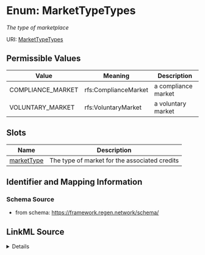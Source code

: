 # Enum: MarketTypeTypes




_The type of marketplace_



URI: [MarketTypeTypes](MarketTypeTypes.md)

## Permissible Values

| Value | Meaning | Description |
| --- | --- | --- |
| COMPLIANCE_MARKET | rfs:ComplianceMarket | a compliance market |
| VOLUNTARY_MARKET | rfs:VoluntaryMarket | a voluntary market |




## Slots

| Name | Description |
| ---  | --- |
| [marketType](marketType.md) | The type of market for the associated credits |






## Identifier and Mapping Information







### Schema Source


* from schema: https://framework.regen.network/schema/






## LinkML Source

<details>
```yaml
name: MarketTypeTypes
description: The type of marketplace
from_schema: https://framework.regen.network/schema/
rank: 1000
permissible_values:
  COMPLIANCE_MARKET:
    text: COMPLIANCE_MARKET
    description: a compliance market
    meaning: rfs:ComplianceMarket
  VOLUNTARY_MARKET:
    text: VOLUNTARY_MARKET
    description: a voluntary market
    meaning: rfs:VoluntaryMarket

```
</details>
